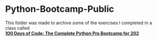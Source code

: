 # Python-Bootcamp-Public
This folder was made to archive some of the exercises I completed in a class called<br>
<a href="https://www.udemy.com/share/103IHM3@7q30-9uvz1vP9aCQ6OxIoR-uv_yY8En0h0mYdFqR90jKPxnIuEGq1HgqZ0dP6k9f0g==/"><b>100 Days of Code: The Complete Python Pro Bootcamp for 202<b></a>


